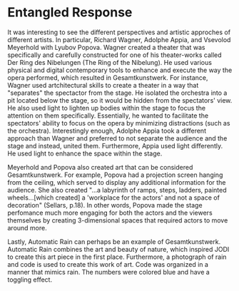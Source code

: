 # Entangled Response
It was interesting to see the different perspectives and artistic approches of different artists. In particular, Richard Wagner, Adolphe Appia, and Vsevolod Meyerhold with Lyubov Popova. Wagner created a theater that was specifically and carefully constructed for one of his theater-works called Der Ring des Nibelungen (The Ring of the Nibelung). He used various physical and digital contemporary tools to enhance and execute the way the opera performed, which resulted in Gesamtkunstwerk. For instance, Wagner used artchitectural skills to create a theater in a way that "separates" the spectactor from the stage. He isolated the orchestra into a pit located below the stage, so it would be hidden from the spectators' view. He also used light to lighten up bodies within the stage to focus the attention on them specifically. Essentially, he wanted to facilitate the spectators' ability to focus on the opera by minimizing distractions (such as the orchestra). Interestingly enough, Adolphe Appia took a different approach than Wagner and preferred to not separate the audience and the stage and instead, united them. Furthermore, Appia used light differently. He used light to enhance the space within the stage. 

Meyerhold and Popova also created art that can be considered Gesamtkunstwerk. For example, Popova had a projection screen hanging from the ceiling, which served to display any additional information for the audience. She also created "...a labyrinth of ramps, steps, ladders, painted wheels...[which created] a 'workplace for the actors' and not a space of decoration" (Sellars, p.18). In other words, Popova made the stage perfomance much more engaging for both the actors and the viewers themselves by creating 3-dimensional spaces that required actors to move around more.

Lastly, Automatic Rain can perhaps be an example of Gesamtkunstwerk. Automatic Rain combines the art and beauty of nature, which inspired JODI to create this art piece in the first place. Furthermore, a photograph of rain and code is used to create this work of art. Code was organized in a manner that mimics rain. The numbers were colored blue and have a toggling effect. 

<!--       ,
                          //\
                         / | ;
                         | /_|
                       .-"`  `"-. 
                     /`          `\
                    /              \
              .-.,_|      .-""""-. |
             |     `",_,-'  (((-. '(  
              \ (`"=._.'/   (  (o>'-`"#
   ,           '.`"-'` /     `--`  '==;
  /\\            `'--'`\         _.'~~
 / | \                  `.,___,-} 
 | |  |                   )  {  }
  \ \ (.--==---==-------=' o {  }
   ",/` (_) (_)  (_)    (_)   \ /
    / ()   o   ()    ()        ^|
    \   ()  (    () o        ;  /
     `\      \         ;    / } |
       )      \       /   /`  } /
    ,-'       |=,_   |   /,_ ,'/
    |    _,.-`/   `"=\   \\   \
    | ."` \  |        \   \`\  \
    | |    \ \         `\  \ `\ \
    | |     \ \          `\ \  \ \
    | |      \ \           \ \  \ \
    | |       \ \           \ \  \ \
    | |        \ \           \ \  \ \
    | |         ) \           \ \  ) \
jgs `) \        ^ww            ) \ ^ww
     ^ww                       ^ww
Bambi is one of my favorite childhood movies. It always made me sad when Bambi lost his mother and kept searching for her. -->

